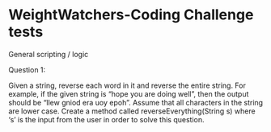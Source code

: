# WeightWatchers-Coding Challenge tests

General scripting / logic

Question 1:

Given a string, reverse each word in it and reverse the entire string. For example, if the given string is “hope you are doing well”, then the output should be “llew gniod era uoy epoh”. Assume that all characters in the string are lower case. 
Create a method called reverseEverything(String s) where ‘s’ is the input from the user in order to solve this question.
